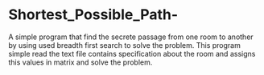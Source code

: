 # Shortest_Possible_Path-
A simple program that find the secrete passage from one room to another by using  used breadth first search to solve the problem. This program simple read the  text file contains specification about the room and assigns this values in matrix and solve the problem.
